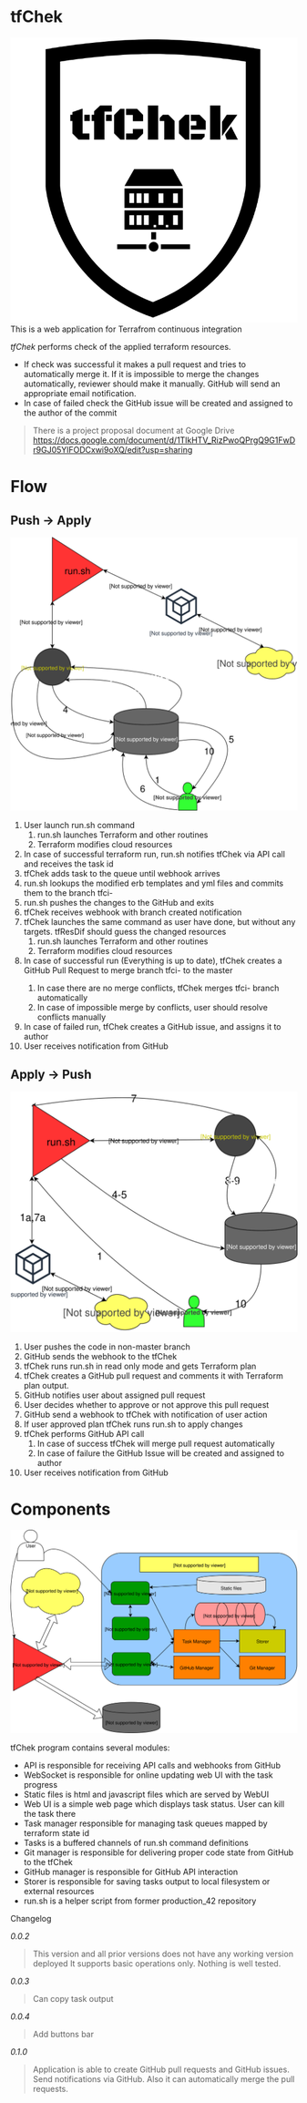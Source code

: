 tfChek
======
![logo](static/tfChek_logo.png)
This is a web application for Terrafrom continuous integration

_*tfChek*_ performs check of the applied terraform resources.
 * If check was successful it makes a pull request and tries to automatically merge it. 
 If it is impossible to merge the changes automatically, reviewer should make it manually. 
 GitHub will send an appropriate email notification.
 * In case of failed check the GitHub issue will be created and assigned to the author of the commit

> There is a project proposal document at Google Drive https://docs.google.com/document/d/1TlkHTV_RizPwoQPrgQ9G1FwDr9GJ05YlFODCxwi9oXQ/edit?usp=sharing

Flow
====
Push -> Apply
-------------

![push -> apply](tfChek_push_apply_no_text.svg)

1. User launch run.sh command
    1. run.sh launches Terraform and other routines
    2. Terraform modifies cloud resources
2. In case of successful terraform run, run.sh notifies tfChek via API call and receives the task id
3. tfChek adds task to the queue until webhook arrives
4. run.sh lookups the modified erb templates and yml files and commits them to the branch tfci-<task id>
5. run.sh pushes the changes to the GitHub and exits
6. tfChek receives webhook with branch created notification
7. tfChek launches the same command as user have done, but without any targets. tfResDif should guess the changed resources
    1. run.sh launches Terraform and other routines    
    2. Terraform modifies cloud resources
8. In case of successful run (Everything is up to date), tfChek creates a GitHub Pull Request to merge branch tfci-<task id> to the master
    1. In case there are no merge conflicts, tfChek merges tfci-<task id> branch automatically
    2. In case of impossible merge by conflicts, user should resolve conflicts manually
9. In case of failed run, tfChek creates a GitHub issue, and assigns it to author
10. User receives notification from GitHub


Apply -> Push
-------------

![apply -> push](tfChek_apply_push_no_text.svg)

1. User pushes the code in non-master branch
2. GitHub sends the webhook to the tfChek
3. tfChek runs run.sh in read only mode and gets Terraform plan
4. tfChek creates a GitHub pull request and comments it with Terraform plan output. 
5. GitHub notifies user about assigned pull request
6. User decides whether to approve or not approve this pull request
7. GitHub send a webhook to tfChek with notification of user action
8. If user approved plan tfChek runs run.sh to apply changes
9. tfChek performs GitHub API call
    1. In case of success tfChek will merge pull request automatically
    2. In case of failure the GitHub Issue will be created and assigned to author
10. User receives notification from GitHub

Components
==========
![structure](tfChek_structure.svg)

tfChek program contains several modules:
* API is responsible for receiving API calls and webhooks from GitHub
* WebSocket is responsible for online updating web UI with the task progress
* Static files is html and javascript files which are served by WebUI
* Web UI is a simple web page which displays task status. User can kill the task there
* Task manager responsible for managing task queues mapped by terraform state id
* Tasks is a buffered channels of run.sh command definitions
* Git manager is responsible for delivering proper code state from GitHub to the tfChek
* GitHub manager is responsible for GitHub API interaction
* Storer is responsible for saving tasks output to local filesystem or external resources
* run.sh is a helper script from former production_42 repository 

Changelog

*0.0.2*
>This version and all prior versions does not have any working version deployed
 It supports basic operations only. Nothing is well tested.

*0.0.3*
> Can copy task output

*0.0.4*
> Add buttons bar

*0.1.0*
> Application is able to create GitHub pull requests and GitHub issues. Send notifications via GitHub. Also it can automatically merge the pull requests.
